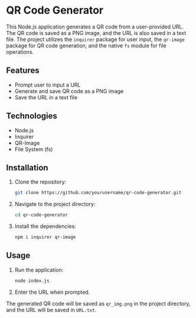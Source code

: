 # QR Code Generator

This Node.js application generates a QR code from a user-provided URL. The QR code is saved as a PNG image, and the URL is also saved in a text file. The project utilizes the `inquirer` package for user input, the `qr-image` package for QR code generation, and the native `fs` module for file operations.

## Features

- Prompt user to input a URL
- Generate and save QR code as a PNG image
- Save the URL in a text file

## Technologies

- Node.js
- Inquirer
- QR-Image
- File System (fs)

## Installation

1. Clone the repository:
    ```sh
    git clone https://github.com/yourusername/qr-code-generator.git
    ```
2. Navigate to the project directory:
    ```sh
    cd qr-code-generator
    ```
3. Install the dependencies:
    ```sh
    npm i inquirer qr-image
    ```

## Usage

1. Run the application:
    ```sh
    node index.js
    ```
2. Enter the URL when prompted.

The generated QR code will be saved as `qr_img.png` in the project directory, and the URL will be saved in `URL.txt`.
